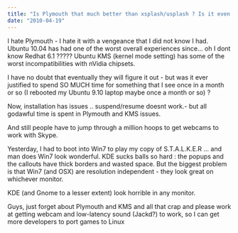 ```yaml
---
title: "Is Plymouth that much better than xsplash/usplash ? Is it even needed ?"
date: "2010-04-19"
---
```


I hate Plymouth - I hate it with a vengeance that I did not know I had. Ubuntu 10.04 has had one of the worst overall experiences since... oh I dont know Redhat 6.1 ????? Ubuntu KMS (kernel mode setting) has some of the worst incompatibilities with nVidia chipsets.

I have no doubt that eventually they will figure it out - but was it ever justified to spend SO MUCH time for something that I see once in a month or so (I rebooted my Ubuntu 9.10 laptop maybe once a month or so) ?

Now, installation has issues .. suspend/resume doesnt work.- but all godawful time is spent in Plymouth and KMS issues.

And still people have to jump through a million hoops to get webcams to work with Skype.

Yesterday, I had to boot into Win7 to play my copy of S.T.A.L.K.E.R ... and man does Win7 look wonderful. KDE sucks balls so hard : the popups and the callouts have thick borders and wasted space. But the biggest problem is that Win7 (and OSX) are resolution independent - they look great on whichever monitor.

KDE (and Gnome to a lesser extent) look horrible in any monitor.

Guys, just forget about Plymouth and KMS and all that crap and please work at getting webcam and low-latency sound (Jackd?) to work, so I can get more developers to port games to Linux
